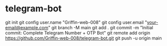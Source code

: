 # telegram-bot
git init
git config user.name "Griffin-web-008"
git config user.email "your-email@example.com"
git branch -M main
git add .
git commit -m "Initial commit: Complete Telegram Number + OTP Bot"
git remote add origin https://github.com/Griffin-web-008/telegram-bot.git
git push -u origin main
